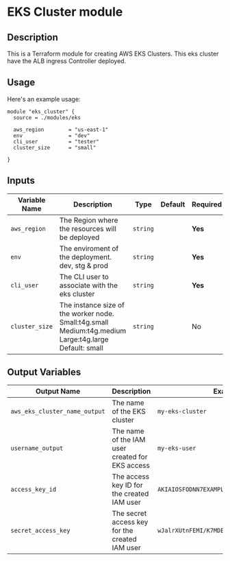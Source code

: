 # EKS Cluster module

## Description

This is a Terraform module for creating AWS EKS Clusters. This eks cluster have the ALB ingress Controller deployed.

## Usage

Here's an example usage:

```hcl
module "eks_cluster" {
  source = ./modules/eks
  
  aws_region        = "us-east-1"
  env               = "dev"
  cli_user          = "tester"
  cluster_size      = "small"

}
```

## Inputs

| Variable Name | Description | Type | Default | Required |
| --- | --- | --- | --- | --- |
|<a name="aws_region"></a> `aws_region` | The Region where the resources will be deployed | `string` |  | **Yes** |
|<a name="env"></a> `env` | The enviroment of the deployment. dev, stg & prod | `string` |  | **Yes** |
|<a name="cli_user"></a> `cli_user` |  The CLI user to associate with the eks cluster| `string` |  | **Yes** |
|<a name="cluster_size"></a> `cluster_size` |  The instance size of the worker node. Small:t4g.small Medium:t4g.medium Large:t4g.large  Default: small| `string` |  | No |

## Output Variables

| Output Name | Description | Example |
| --- | --- | --- |
| `aws_eks_cluster_name_output` | The name of the EKS cluster | `my-eks-cluster` |
| `username_output` | The name of the IAM user created for EKS access | `my-eks-user` |
| `access_key_id` | The access key ID for the created IAM user | `AKIAIOSFODNN7EXAMPLE` |
| `secret_access_key` | The secret access key for the created IAM user | `wJalrXUtnFEMI/K7MDENG/bPxRfiCYEXAMPLEKEY` |


